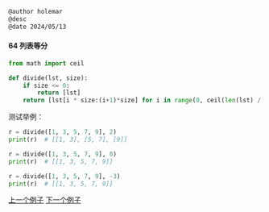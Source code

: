 ```markdown
@author holemar
@desc 
@date 2024/05/13
```

#### 64 列表等分

```python
from math import ceil

def divide(lst, size):
    if size <= 0:
        return [lst]
    return [lst[i * size:(i+1)*size] for i in range(0, ceil(len(lst) / size))]
```

测试举例：

```python
r = divide([1, 3, 5, 7, 9], 2)
print(r)  # [[1, 3], [5, 7], [9]]

r = divide([1, 3, 5, 7, 9], 0)
print(r)  # [[1, 3, 5, 7, 9]]

r = divide([1, 3, 5, 7, 9], -3)
print(r)  # [[1, 3, 5, 7, 9]]
```



[上一个例子](63.md)    [下一个例子](65.md)